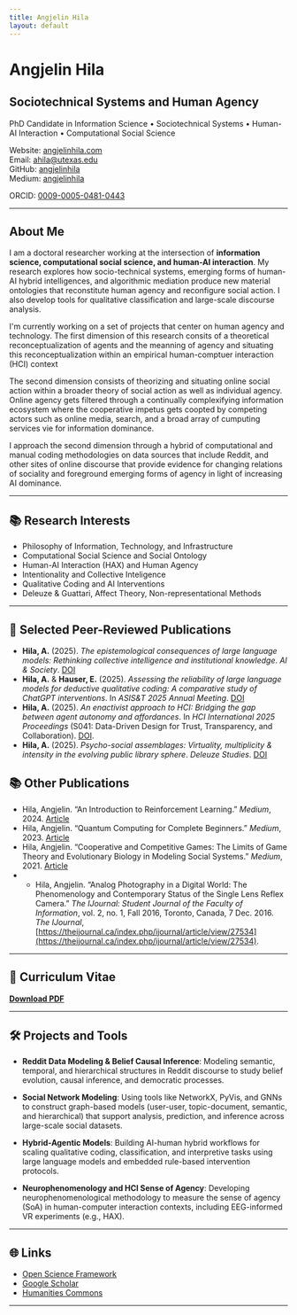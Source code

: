 ```yaml
---
title: Angjelin Hila
layout: default
---
```


# Angjelin Hila

## Sociotechnical Systems and Human Agency

PhD Candidate in Information Science • Sociotechnical Systems • Human-AI Interaction • Computational Social Science

Website: [angjelinhila.com](https://angjelinhila.com)  
Email: ahila@utexas.edu  
GitHub: [angjelinhila](https://github.com/angjelinhila)  
Medium: [angjelinhila](https://angjelinhila.medium.com/)

ORCID: [0009-0005-0481-0443](https://orcid.org/0009-0005-0481-0443)

---

## About Me

I am a doctoral researcher working at the intersection of **information science, computational social science, and human-AI interaction**. My research explores how socio-technical systems, emerging forms of human-AI hybrid intelligences, and algorithmic mediation produce new material ontologies that reconstitute human agency and reconfigure social action. I also develop tools for qualitative classification and large-scale discourse analysis.

I'm currently working on a set of projects that center on human agency and technology. The first dimension of this research consits of a theoretical reconceptualization of agents and the meanning of agency and situating this reconceptualization within an empirical human-comptuer interaction (HCI) context

The second dimension consists of theorizing and situating online social action within a broader theory of social action as well as individual agency. Online agency gets filtered through a continually complexifying information ecosystem where the cooperative impetus gets coopted by competing actors such as online media, search, and a broad array of cumputing services vie for information dominance.

I approach the second dimension through a hybrid of computational and manual coding methodologies on data sources that include Reddit, and other sites of online discourse that provide evidence for changing relations of sociality and foreground emerging forms of agency in light of increasing AI dominance.

---

## 📚 Research Interests

- Philosophy of Information, Technology, and Infrastructure
- Computational Social Science and Social Ontology
- Human-AI Interaction (HAX) and Human Agency
- Intentionality and Collective Inteligence  
- Qualitative Coding and AI Interventions  
- Deleuze & Guattari, Affect Theory, Non-representational Methods  

---

## 📝 Selected Peer-Reviewed Publications

- **Hila, A.** (2025). *The epistemological consequences of large language models: Rethinking collective intelligence and institutional knowledge*. _AI & Society_. [DOI](https://doi.org/10.1007/s00146-025-02426-3)
- **Hila, A.** & **Hauser, E.** (2025). *Assessing the reliability of large language models for deductive qualitative coding: A comparative study of ChatGPT interventions*. In *ASIS&T 2025 Annual Meeting*. [DOI](https://arxiv.org/abs/2507.14384)
- **Hila, A.** (2025). *An enactivist approach to HCI: Bridging the gap between agent autonomy and affordances*. In *HCI International 2025 Proceedings* (S041: Data-Driven Design for Trust, Transparency, and Collaboration). [DOI](https://arxiv.org/abs/2509.07871).
- **Hila, A.** (2025). *Psycho-social assemblages: Virtuality, multiplicity & intensity in the evolving public library sphere*. _Deleuze Studies_. [DOI](https://osf.io/preprints/socarxiv/ks5a2_v1)


## 📚 Other Publications

- Hila, Angjelin. “An Introduction to Reinforcement Learning.” *Medium*, 2024. [Article](https://medium.com/data-science/an-introduction-to-reinforcement-learning-995737d3f1d)
- Hila, Angjelin. “Quantum Computing for Complete Beginners.” *Medium*, 2023. [Article](https://medium.com/data-science/quantum-computing-for-complete-beginners-63b989ded053)
- Hila, Angjelin. “Cooperative and Competitive Games: The Limits of Game Theory and Evolutionary Biology in Modeling Social Systems.” *Medium*, 2021. [Article](https://angjelinhila.medium.com/cooperative-and-competitive-games-2d23885680a9)
- - Hila, Angjelin. “Analog Photography in a Digital World: The Phenomenology and Contemporary Status of the Single Lens Reflex Camera.” *The IJournal: Student Journal of the Faculty of Information*, vol. 2, no. 1, Fall 2016, Toronto, Canada, 7 Dec. 2016. *The IJournal*, [https://theijournal.ca/index.php/ijournal/article/view/27534](https://theijournal.ca/index.php/ijournal/article/view/27534).

---

## 📄 Curriculum Vitae

**[Download PDF](cv/angjelin_hila_cv.pdf)**  

---

## 🛠️ Projects and Tools

- **Reddit Data Modeling & Belief Causal Inference**: Modeling semantic, temporal, and hierarchical structures in Reddit discourse to study belief evolution, causal inference, and democratic processes.

- **Social Network Modeling**: Using tools like NetworkX, PyVis, and GNNs to construct graph-based models (user-user, topic-document, semantic, and hierarchical) that support analysis, prediction, and inference across large-scale social datasets.

- **Hybrid-Agentic Models**: Building AI-human hybrid workflows for scaling qualitative coding, classification, and interpretive tasks using large language models and embedded rule-based intervention protocols.

- **Neurophenomenology and HCI Sense of Agency**: Developing neurophenomenological methodology to measure the sense of agency (SoA) in human-computer interaction contexts, including EEG-informed VR experiments (e.g., HAX).


---

## 🌐 Links

- [Open Science Framework](https://osf.io/c5ju3/files/osfstorage)  
- [Google Scholar](https://scholar.google.com/citations?user=g7u_agYAAAAJ&hl=en)
- [Humanities Commons](https://hcommons.org/)

---
